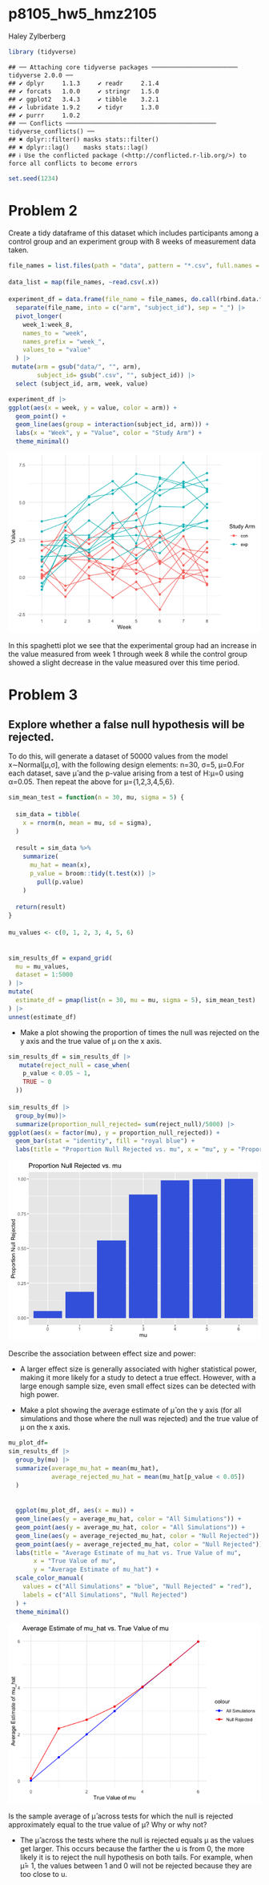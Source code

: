 p8105_hw5_hmz2105
================
Haley Zylberberg

``` r
library (tidyverse)
```

    ## ── Attaching core tidyverse packages ──────────────────────── tidyverse 2.0.0 ──
    ## ✔ dplyr     1.1.3     ✔ readr     2.1.4
    ## ✔ forcats   1.0.0     ✔ stringr   1.5.0
    ## ✔ ggplot2   3.4.3     ✔ tibble    3.2.1
    ## ✔ lubridate 1.9.2     ✔ tidyr     1.3.0
    ## ✔ purrr     1.0.2     
    ## ── Conflicts ────────────────────────────────────────── tidyverse_conflicts() ──
    ## ✖ dplyr::filter() masks stats::filter()
    ## ✖ dplyr::lag()    masks stats::lag()
    ## ℹ Use the conflicted package (<http://conflicted.r-lib.org/>) to force all conflicts to become errors

``` r
set.seed(1234)
```

# Problem 2

Create a tidy dataframe of this dataset which includes participants
among a control group and an experiment group with 8 weeks of
measurement data taken.

``` r
file_names = list.files(path = "data", pattern = "*.csv", full.names = TRUE)

data_list = map(file_names, ~read.csv(.x))

experiment_df = data.frame(file_name = file_names, do.call(rbind.data.frame, data_list)) |>
  separate(file_name, into = c("arm", "subject_id"), sep = "_") |>
  pivot_longer(
    week_1:week_8,
    names_to = "week",
    names_prefix = "week_",
    values_to = "value"
  ) |>
 mutate(arm = gsub("data/", "", arm),
        subject_id= gsub(".csv", "", subject_id)) |>
  select (subject_id, arm, week, value)
```

``` r
experiment_df |>
ggplot(aes(x = week, y = value, color = arm)) +
  geom_point() + 
  geom_line(aes(group = interaction(subject_id, arm))) +
  labs(x = "Week", y = "Value", color = "Study Arm") +
  theme_minimal()
```

![](p8105_hw5_hmz2105_files/figure-gfm/spaghetti%20plot-1.png)<!-- -->

In this spaghetti plot we see that the experimental group had an
increase in the value measured from week 1 through week 8 while the
control group showed a slight decrease in the value measured over this
time period.

# Problem 3

## Explore whether a false null hypothesis will be rejected.

To do this, will generate a dataset of 50000 values from the model
x∼Normal\[μ,σ\], with the following design elements: n=30, σ=5, μ=0.For
each dataset, save μ̂ and the p-value arising from a test of H:μ=0 using
α=0.05. Then repeat the above for μ={1,2,3,4,5,6}.

``` r
sim_mean_test = function(n = 30, mu, sigma = 5) {
  
  sim_data = tibble(
    x = rnorm(n, mean = mu, sd = sigma),
  )
  
  result = sim_data %>%
    summarize(
      mu_hat = mean(x),
      p_value = broom::tidy(t.test(x)) |> 
        pull(p.value) 
    )
  
  return(result)
}

mu_values <- c(0, 1, 2, 3, 4, 5, 6)


sim_results_df = expand_grid(
  mu = mu_values,
  dataset = 1:5000
) |>
mutate(
  estimate_df = pmap(list(n = 30, mu = mu, sigma = 5), sim_mean_test)
) |>
unnest(estimate_df)
```

- Make a plot showing the proportion of times the null was rejected on
  the y axis and the true value of μ on the x axis.

``` r
sim_results_df = sim_results_df |>
   mutate(reject_null = case_when(
    p_value < 0.05 ~ 1,
    TRUE ~ 0
  )) 

sim_results_df |>
  group_by(mu)|>
  summarize(proportion_null_rejected= sum(reject_null)/5000) |>
ggplot(aes(x = factor(mu), y = proportion_null_rejected)) +
  geom_bar(stat = "identity", fill = "royal blue") +
  labs(title = "Proportion Null Rejected vs. mu", x = "mu", y = "Proportion Null Rejected") 
```

![](p8105_hw5_hmz2105_files/figure-gfm/unnamed-chunk-1-1.png)<!-- -->

Describe the association between effect size and power:

- A larger effect size is generally associated with higher statistical
  power, making it more likely for a study to detect a true effect.
  However, with a large enough sample size, even small effect sizes can
  be detected with high power.

- Make a plot showing the average estimate of μ̂ on the y axis (for all
  simulations and those where the null was rejected) and the true value
  of μ on the x axis.

``` r
mu_plot_df= 
sim_results_df |>
  group_by(mu) |>
  summarize(average_mu_hat = mean(mu_hat),
            average_rejected_mu_hat = mean(mu_hat[p_value < 0.05])
  )


  ggplot(mu_plot_df, aes(x = mu)) +
  geom_line(aes(y = average_mu_hat, color = "All Simulations")) +
  geom_point(aes(y = average_mu_hat, color = "All Simulations")) +
  geom_line(aes(y = average_rejected_mu_hat, color = "Null Rejected")) +
  geom_point(aes(y = average_rejected_mu_hat, color = "Null Rejected")) +
  labs(title = "Average Estimate of mu_hat vs. True Value of mu",
       x = "True Value of mu",
       y = "Average Estimate of mu_hat") +
  scale_color_manual(
    values = c("All Simulations" = "blue", "Null Rejected" = "red"),
    labels = c("All Simulations", "Null Rejected")
  ) +
  theme_minimal()
```

![](p8105_hw5_hmz2105_files/figure-gfm/plot%20mu-1.png)<!-- -->

Is the sample average of μ̂ across tests for which the null is rejected
approximately equal to the true value of μ? Why or why not?

- The μ̂ across the tests where the null is rejected equals μ as the
  values get larger. This occurs because the farther the u is from 0,
  the more likely it is to reject the null hypothesis on both tails. For
  example, when μ̂= 1, the values between 1 and 0 will not be rejected
  because they are too close to u.
